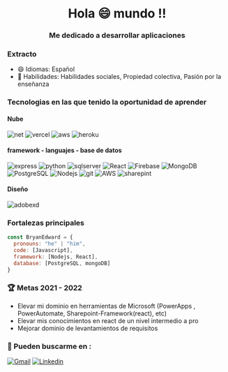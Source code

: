 <h1 align="center">Hola 😄 mundo !!</h1>
<h3 align="center">Me dedicado a desarrollar aplicaciones </h3>

### Extracto
 
- 😄 Idiomas: Español
- 💬 Habilidades: Habilidades sociales, Propiedad colectiva, Pasión por la enseñanza


### Tecnologias en las que tenido la oportunidad de aprender 

#### Nube
<p>
  <img alt="net" src="https://img.shields.io/badge/Netlify-00C7B7?style=flat-square&logo=react&logoColor=white" />
  <img alt="vercel" src="https://img.shields.io/badge/Vercel-000000?style=flat-square&logo=react&logoColor=white" />
  <img alt="aws" src="https://img.shields.io/badge/Amazon_AWS-FF9900?style=flat-square&logo=react&logoColor=white" />
  <img alt="heroku" src="https://img.shields.io/badge/Heroku-430098?style=flat-square&logo=react&logoColor=white" />
</p>

 

 #### framework - languajes - base de datos
<p>
  <img alt="express" src="https://img.shields.io/badge/Express.js-000000?style=flat-square&logo=react&logoColor=white" />
  <img alt="python" src="https://img.shields.io/badge/Python-FFD43B?style=flat-square&logo=react&logoColor=white" />
  <img alt="sqlserver" src="https://img.shields.io/badge/Microsoft_SQL_Server-CC2927?style=flat-square&logo=react&logoColor=white" />
  <img alt="React" src="https://img.shields.io/badge/-react-0175C2?style=flat-square&logo=react&logoColor=white" />
  <img alt="Firebase" src="https://img.shields.io/badge/-Firebase-FFCA28?style=flat-square&logo=Firebase&logoColor=black" />
  <img alt="MongoDB" src="https://img.shields.io/badge/-MongoDB-47A248?style=flat-square&logo=MongoDB&logoColor=white" />
  <img alt="PostgreSQL" src="https://img.shields.io/badge/PostgreSQL-316192?style=flat-square&logo=git&logoColor=white" />
  <img alt="Nodejs" src="https://img.shields.io/badge/-Nodejs-339933?style=flat-square&logo=Node.js&logoColor=white" />
  <img alt="git" src="https://img.shields.io/badge/-Git-F05032?style=flat-square&logo=git&logoColor=white" />
  <img alt="AWS" src="https://img.shields.io/badge/-AWS-FF2D20?style=flat-square&logo=amazon&logoColor=white" />
 <img alt="sharepint" src="https://img.shields.io/badge/Microsoft_SharePoint-0078D4?style=flat-square&logo=git&logoColor=white"/>
</p>

#### Diseño
 <p>
   <img alt="adobexd" src="https://img.shields.io/badge/Adobe%20XD-470137?style=flat-square&logo=react&logoColor=white" />
 <p/>

### Fortalezas principales
```js
const BryanEdward = {
  pronouns: "he" | "him",
  code: [Javascript],
  framework: [Nodejs, React],
  database: [PostgreSQL, mongoDB]
}
```

### :trophy: Metas  2021 - 2022
- Elevar mi dominio en herramientas de Microsoft (PowerApps , PowerAutomate, Sharepoint-Framework(react), etc)
- Elevar mis conocimientos en react de un nivel intermedio a pro 
- Mejorar dominio de levantamientos de requisitos 

### :postbox: Pueden buscarme en :
[![Gmail](https://img.shields.io/badge/-Gmail-D14836?style=flat&logo=Gmail&logoColor=white&link=mailto:edwardbrian96@gmail.com)](mailto:edwardbrian96@gmail.com)
[![Linkedin](https://img.shields.io/badge/-LinkedIn-blue?style=flat&logo=Linkedin&logoColor=white&link=https://www.linkedin.com/in/bryanpomaqueroquimizdev/)](https://www.linkedin.com/in/bryanpomaqueroquimizdev/)


